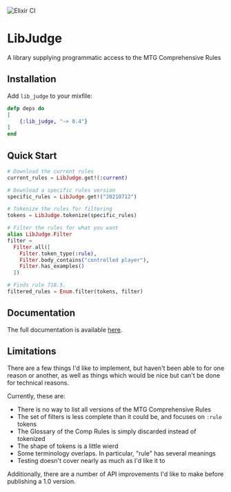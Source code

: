 ![Elixir CI](https://github.com/skwerlman/lib_judge/workflows/Elixir%20CI/badge.svg?branch=master)

# LibJudge

A library supplying programmatic access to the MTG Comprehensive Rules

## Installation

Add `lib_judge` to your mixfile:

```elixir
defp deps do
[
    {:lib_judge, "~> 0.4"}
]
end
```

## Quick Start

```elixir
# Download the current rules
current_rules = LibJudge.get!(:current)

# Download a specific rules version
specific_rules = LibJudge.get!("20210712")

# Tokenize the rules for filtering
tokens = LibJudge.tokenize(specific_rules)

# Filter the rules for what you want
alias LibJudge.Filter
filter =
  Filter.all([
    Filter.token_type(:rule),
    Filter.body_contains("controlled player"),
    Filter.has_examples()
  ])

# Finds rule 718.5.
filtered_rules = Enum.filter(tokens, filter)
```

## Documentation

The full documentation is available [here](https://hexdocs.pm/lib_judge/readme.html).

## Limitations

There are a few things I'd like to implement,
but haven't been able to for one reason or another,
as well as things which would be nice but can't be done
for technical reasons.

Currently, these are:

- There is no way to list all versions of the MTG Comprehensive Rules
- The set of filters is less complete than it could be, and focuses on `:rule` tokens
- The Glossary of the Comp Rules is simply discarded instead of tokenized
- The shape of tokens is a little wierd
- Some terminology overlaps. In particular, "rule" has several meanings
- Testing doesn't cover nearly as much as I'd like it to

Additionally, there are a number of API improvements
I'd like to make before publishing a 1.0 version.

